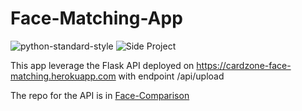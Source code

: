 # Face-Matching-App
![python-standard-style](https://img.shields.io/appveyor/ci/gruntjs/grunt.svg)
![Side Project](https://img.shields.io/badge/Side-Project-yellowgreen.svg)

This app leverage the Flask API deployed on https://cardzone-face-matching.herokuapp.com with endpoint /api/upload

The repo for the API is in [Face-Comparison](https://github.com/kslim888/Face-Comparison)
